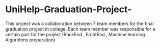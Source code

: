 # UniHelp-Graduation-Project-
This project was a collaboration between 7 team members for the final graduation project in college.
Each team member was responsible for a certain part for the project (BackEnd , FrontEnd , Machine learning Algorithms preparation)
